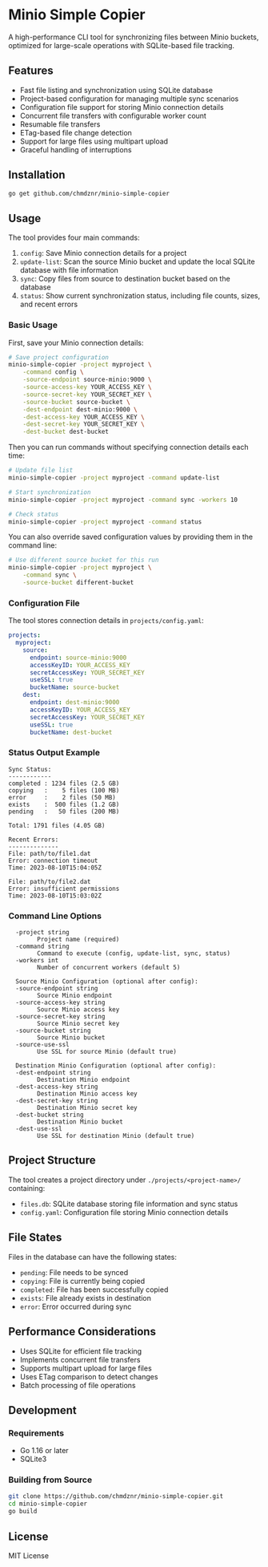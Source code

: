 # Minio Simple Copier

A high-performance CLI tool for synchronizing files between Minio buckets, optimized for large-scale operations with SQLite-based file tracking.

## Features

- Fast file listing and synchronization using SQLite database
- Project-based configuration for managing multiple sync scenarios
- Configuration file support for storing Minio connection details
- Concurrent file transfers with configurable worker count
- Resumable file transfers
- ETag-based file change detection
- Support for large files using multipart upload
- Graceful handling of interruptions

## Installation

```bash
go get github.com/chmdznr/minio-simple-copier
```

## Usage

The tool provides four main commands:

1. `config`: Save Minio connection details for a project
2. `update-list`: Scan the source Minio bucket and update the local SQLite database with file information
3. `sync`: Copy files from source to destination bucket based on the database
4. `status`: Show current synchronization status, including file counts, sizes, and recent errors

### Basic Usage

First, save your Minio connection details:
```bash
# Save project configuration
minio-simple-copier -project myproject \
    -command config \
    -source-endpoint source-minio:9000 \
    -source-access-key YOUR_ACCESS_KEY \
    -source-secret-key YOUR_SECRET_KEY \
    -source-bucket source-bucket \
    -dest-endpoint dest-minio:9000 \
    -dest-access-key YOUR_ACCESS_KEY \
    -dest-secret-key YOUR_SECRET_KEY \
    -dest-bucket dest-bucket
```

Then you can run commands without specifying connection details each time:
```bash
# Update file list
minio-simple-copier -project myproject -command update-list

# Start synchronization
minio-simple-copier -project myproject -command sync -workers 10

# Check status
minio-simple-copier -project myproject -command status
```

You can also override saved configuration values by providing them in the command line:
```bash
# Use different source bucket for this run
minio-simple-copier -project myproject \
    -command sync \
    -source-bucket different-bucket
```

### Configuration File

The tool stores connection details in `projects/config.yaml`:

```yaml
projects:
  myproject:
    source:
      endpoint: source-minio:9000
      accessKeyID: YOUR_ACCESS_KEY
      secretAccessKey: YOUR_SECRET_KEY
      useSSL: true
      bucketName: source-bucket
    dest:
      endpoint: dest-minio:9000
      accessKeyID: YOUR_ACCESS_KEY
      secretAccessKey: YOUR_SECRET_KEY
      useSSL: true
      bucketName: dest-bucket
```

### Status Output Example

```
Sync Status:
------------
completed : 1234 files (2.5 GB)
copying   :    5 files (100 MB)
error     :    2 files (50 MB)
exists    :  500 files (1.2 GB)
pending   :   50 files (200 MB)

Total: 1791 files (4.05 GB)

Recent Errors:
--------------
File: path/to/file1.dat
Error: connection timeout
Time: 2023-08-10T15:04:05Z

File: path/to/file2.dat
Error: insufficient permissions
Time: 2023-08-10T15:03:02Z
```

### Command Line Options

```
  -project string
        Project name (required)
  -command string
        Command to execute (config, update-list, sync, status)
  -workers int
        Number of concurrent workers (default 5)

  Source Minio Configuration (optional after config):
  -source-endpoint string
        Source Minio endpoint
  -source-access-key string
        Source Minio access key
  -source-secret-key string
        Source Minio secret key
  -source-bucket string
        Source Minio bucket
  -source-use-ssl
        Use SSL for source Minio (default true)

  Destination Minio Configuration (optional after config):
  -dest-endpoint string
        Destination Minio endpoint
  -dest-access-key string
        Destination Minio access key
  -dest-secret-key string
        Destination Minio secret key
  -dest-bucket string
        Destination Minio bucket
  -dest-use-ssl
        Use SSL for destination Minio (default true)
```

## Project Structure

The tool creates a project directory under `./projects/<project-name>/` containing:
- `files.db`: SQLite database storing file information and sync status
- `config.yaml`: Configuration file storing Minio connection details

## File States

Files in the database can have the following states:
- `pending`: File needs to be synced
- `copying`: File is currently being copied
- `completed`: File has been successfully copied
- `exists`: File already exists in destination
- `error`: Error occurred during sync

## Performance Considerations

- Uses SQLite for efficient file tracking
- Implements concurrent file transfers
- Supports multipart upload for large files
- Uses ETag comparison to detect changes
- Batch processing of file operations

## Development

### Requirements

- Go 1.16 or later
- SQLite3

### Building from Source

```bash
git clone https://github.com/chmdznr/minio-simple-copier.git
cd minio-simple-copier
go build
```

## License

MIT License
